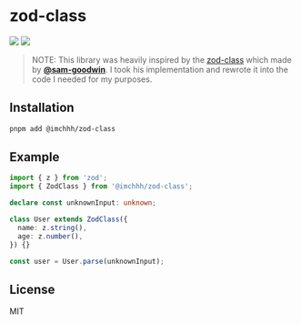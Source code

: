 # zod-class

[![](https://badgen.net/bundlephobia/minzip/@imchhh/zod-class)](https://bundlephobia.com/result?p=@imchhh/zod-class)
![](https://badgen.net/npm/types/@imchhh/zod-class)

> NOTE: This library was heavily inspired by the [zod-class](https://github.com/sam-goodwin/zod-class) which made by **[@sam-goodwin](https://github.com/sam-goodwin)**. I took his implementation and rewrote it into the code I needed for my purposes.

## Installation

```bash
pnpm add @imchhh/zod-class
```

## Example

```ts
import { z } from 'zod';
import { ZodClass } from '@imchhh/zod-class';

declare const unknownInput: unknown;

class User extends ZodClass({
  name: z.string(),
  age: z.number(),
}) {}

const user = User.parse(unknownInput);
```

## License

MIT
